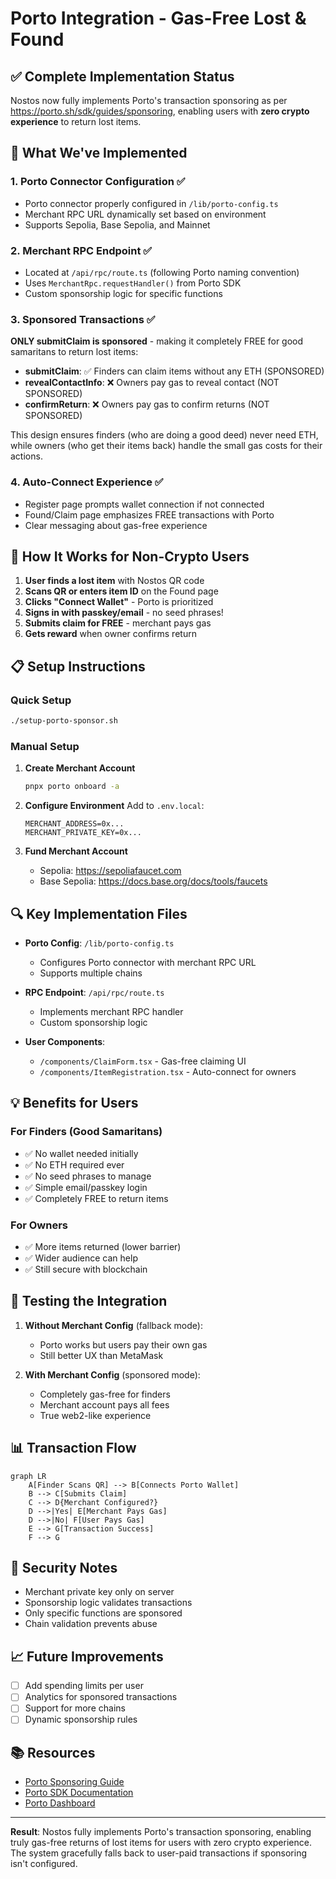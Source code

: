 # Porto Integration - Gas-Free Lost & Found

## ✅ Complete Implementation Status

Nostos now fully implements Porto's transaction sponsoring as per https://porto.sh/sdk/guides/sponsoring, enabling users with **zero crypto experience** to return lost items.

## 🎯 What We've Implemented

### 1. **Porto Connector Configuration** ✅
- Porto connector properly configured in `/lib/porto-config.ts`
- Merchant RPC URL dynamically set based on environment
- Supports Sepolia, Base Sepolia, and Mainnet

### 2. **Merchant RPC Endpoint** ✅
- Located at `/api/rpc/route.ts` (following Porto naming convention)
- Uses `MerchantRpc.requestHandler()` from Porto SDK
- Custom sponsorship logic for specific functions

### 3. **Sponsored Transactions** ✅
**ONLY submitClaim is sponsored** - making it completely FREE for good samaritans to return lost items:
- **submitClaim**: ✅ Finders can claim items without any ETH (SPONSORED)
- **revealContactInfo**: ❌ Owners pay gas to reveal contact (NOT SPONSORED)
- **confirmReturn**: ❌ Owners pay gas to confirm returns (NOT SPONSORED)

This design ensures finders (who are doing a good deed) never need ETH, while owners (who get their items back) handle the small gas costs for their actions.

### 4. **Auto-Connect Experience** ✅
- Register page prompts wallet connection if not connected
- Found/Claim page emphasizes FREE transactions with Porto
- Clear messaging about gas-free experience

## 🚀 How It Works for Non-Crypto Users

1. **User finds a lost item** with Nostos QR code
2. **Scans QR or enters item ID** on the Found page
3. **Clicks "Connect Wallet"** - Porto is prioritized
4. **Signs in with passkey/email** - no seed phrases!
5. **Submits claim for FREE** - merchant pays gas
6. **Gets reward** when owner confirms return

## 📋 Setup Instructions

### Quick Setup
```bash
./setup-porto-sponsor.sh
```

### Manual Setup
1. **Create Merchant Account**
   ```bash
   pnpx porto onboard -a
   ```

2. **Configure Environment**
   Add to `.env.local`:
   ```env
   MERCHANT_ADDRESS=0x...
   MERCHANT_PRIVATE_KEY=0x...
   ```

3. **Fund Merchant Account**
   - Sepolia: https://sepoliafaucet.com
   - Base Sepolia: https://docs.base.org/docs/tools/faucets

## 🔍 Key Implementation Files

- **Porto Config**: `/lib/porto-config.ts`
  - Configures Porto connector with merchant RPC URL
  - Supports multiple chains

- **RPC Endpoint**: `/api/rpc/route.ts`
  - Implements merchant RPC handler
  - Custom sponsorship logic

- **User Components**:
  - `/components/ClaimForm.tsx` - Gas-free claiming UI
  - `/components/ItemRegistration.tsx` - Auto-connect for owners

## 💡 Benefits for Users

### For Finders (Good Samaritans)
- ✅ No wallet needed initially
- ✅ No ETH required ever
- ✅ No seed phrases to manage
- ✅ Simple email/passkey login
- ✅ Completely FREE to return items

### For Owners
- ✅ More items returned (lower barrier)
- ✅ Wider audience can help
- ✅ Still secure with blockchain

## 🧪 Testing the Integration

1. **Without Merchant Config** (fallback mode):
   - Porto works but users pay their own gas
   - Still better UX than MetaMask

2. **With Merchant Config** (sponsored mode):
   - Completely gas-free for finders
   - Merchant account pays all fees
   - True web2-like experience

## 📊 Transaction Flow

```mermaid
graph LR
    A[Finder Scans QR] --> B[Connects Porto Wallet]
    B --> C[Submits Claim]
    C --> D{Merchant Configured?}
    D -->|Yes| E[Merchant Pays Gas]
    D -->|No| F[User Pays Gas]
    E --> G[Transaction Success]
    F --> G
```

## 🔐 Security Notes

- Merchant private key only on server
- Sponsorship logic validates transactions
- Only specific functions are sponsored
- Chain validation prevents abuse

## 📈 Future Improvements

- [ ] Add spending limits per user
- [ ] Analytics for sponsored transactions
- [ ] Support for more chains
- [ ] Dynamic sponsorship rules

## 📚 Resources

- [Porto Sponsoring Guide](https://porto.sh/sdk/guides/sponsoring)
- [Porto SDK Documentation](https://porto.sh/sdk)
- [Porto Dashboard](https://porto.sh/dashboard)

---

**Result**: Nostos fully implements Porto's transaction sponsoring, enabling truly gas-free returns of lost items for users with zero crypto experience. The system gracefully falls back to user-paid transactions if sponsoring isn't configured.